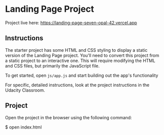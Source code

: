 # Landing Page Project

Project live here: https://landing-page-seven-opal-42.vercel.app

## Instructions

The starter project has some HTML and CSS styling to display a static version of the Landing Page project. You'll need to convert this project from a static project to an interactive one. This will require modifying the HTML and CSS files, but primarily the JavaScript file.

To get started, open `js/app.js` and start building out the app's functionality

For specific, detailed instructions, look at the project instructions in the Udacity Classroom.

## Project 

Open the project in the browser using the following command: 

$ open index.html

